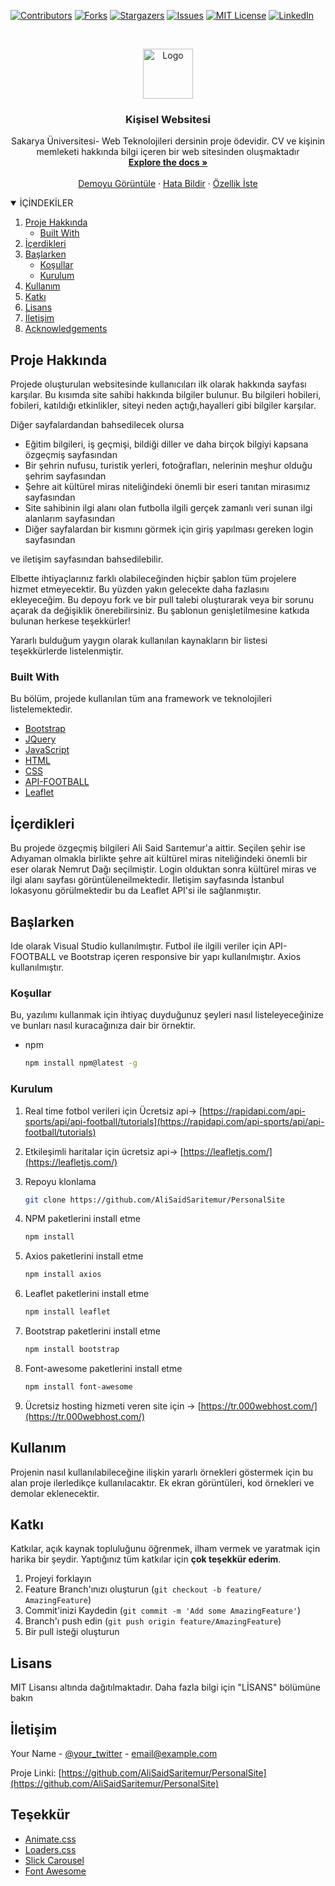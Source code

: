 
<!-- PROJECT SHIELDS -->
<!--
*** I'm using markdown "reference style" links for readability.
*** Reference links are enclosed in brackets [ ] instead of parentheses ( ).
*** See the bottom of this document for the declaration of the reference variables
*** for contributors-url, forks-url, etc. This is an optional, concise syntax you may use.
*** https://www.markdownguide.org/basic-syntax/#reference-style-links
-->
[![Contributors][contributors-shield]][contributors-url]
[![Forks][forks-shield]][forks-url]
[![Stargazers][stars-shield]][stars-url]
[![Issues][issues-shield]][issues-url]
[![MIT License][license-shield]][license-url]
[![LinkedIn][linkedin-shield]][linkedin-url]



<!-- PROJECT LOGO -->
<br />
<p align="center">
  <a href="https://github.com/AliSaidSaritemur/PersonalSite">
    <img src="images/logo.png" alt="Logo" width="80" height="80">
  </a>

  <h3 align="center">Kişisel Websitesi</h3>

  <p align="center">
   Sakarya Üniversitesi- Web Teknolojileri dersinin proje ödevidir. CV ve kişinin memleketi hakkında bilgi içeren bir web sitesinden oluşmaktadır
    <br />
    <a href="https://github.com/AliSaidSaritemur/PersonalSite"><strong>Explore the docs »</strong></a>
    <br />
    <br />
    <a href="https://github.com/AliSaidSaritemur/PersonalSite">Demoyu Görüntüle</a>
    ·
    <a href="https://github.com/AliSaidSaritemur/PersonalSite">Hata Bildir</a>
    ·
    <a href="https://github.com/AliSaidSaritemur/PersonalSite">Özellik İste</a>
  </p>
</p>



<!-- TABLE OF CONTENTS -->
<details open="open">
  <summary>İÇİNDEKİLER</summary>
  <ol>
    <li>
      <a href="#about-the-project">Proje Hakkında</a>
      <ul>
        <li><a href="#built-with">Built With</a></li>
      </ul>
    </li>
    <li><a href="#usage">İçerdikleri</a></li>
    <li>
      <a href="#getting-started">Başlarken</a>
      <ul>
        <li><a href="#prerequisites">Koşullar</a></li>
        <li><a href="#installation">Kurulum</a></li>
      </ul>
    </li>
    <li><a href="#usage">Kullanım</a></li>
    <li><a href="#contributing">Katkı</a></li>
    <li><a href="#license">Lisans</a></li>
    <li><a href="#contact">İletişim</a></li>
    <li><a href="#acknowledgements">Acknowledgements</a></li>
  </ol>
</details>



<!-- ABOUT THE PROJECT -->
## Proje Hakkında

Projede oluşturulan websitesinde kullanıcıları ilk olarak hakkında sayfası karşılar. Bu kısımda site sahibi hakkında bilgiler bulunur. Bu bilgileri hobileri, fobileri, katıldığı etkinlikler, siteyi neden açtığı,hayalleri gibi bilgiler karşılar. 

Diğer sayfalardandan bahsedilecek olursa
 * Eğitim bilgileri, iş geçmişi, bildiği diller ve daha birçok bilgiyi kapsana özgeçmiş sayfasından
 * Bir şehrin nufusu, turistik yerleri, fotoğrafları, nelerinin meşhur olduğu şehrim sayfasından
 * Şehre ait kültürel miras niteliğindeki önemli bir eseri tanıtan mirasımız sayfasından
 * Site sahibinin ilgi alanı olan futbolla ilgili gerçek zamanlı veri sunan ilgi alanlarım sayfasından
 * Diğer sayfalardan bir kısmını görmek için giriş yapılması gereken login sayfasından

ve iletişim sayfasından bahsedilebilir.

Elbette ihtiyaçlarınız farklı olabileceğinden hiçbir şablon tüm projelere hizmet etmeyecektir. Bu yüzden yakın gelecekte daha fazlasını ekleyeceğim. Bu depoyu fork ve bir pull talebi oluşturarak veya bir sorunu açarak da değişiklik önerebilirsiniz. Bu şablonun genişletilmesine katkıda bulunan herkese teşekkürler!

Yararlı bulduğum yaygın olarak kullanılan kaynakların bir listesi teşekkürlerde listelenmiştir.

### Built With

Bu bölüm, projede kullanılan tüm ana framework ve teknolojileri listelemektedir.

* [Bootstrap](https://getbootstrap.com)
* [JQuery](https://jquery.com)
* [JavaScript](https://javascript.com/)
* [HTML](https://html.com/)
* [CSS](https://css.com)
* [API-FOOTBALL](https://football-api.com/)
* [Leaflet](https://leaflet.com)


## İçerdikleri

Bu projede özgeçmiş bilgileri Ali Said Sarıtemur'a aittir. Seçilen şehir ise Adıyaman olmakla birlikte şehre ait kültürel miras niteliğindeki önemli bir eser olarak Nemrut Dağı seçilmiştir. Login olduktan sonra kültürel miras ve ilgi alanı sayfası görüntüleneilmektedir. İletişim sayfasında İstanbul lokasyonu görülmektedir bu da Leaflet API'si ile sağlanmıştır.

<!-- GETTING STARTED -->
## Başlarken

Ide olarak Visual Studio kullanılmıştır. Futbol ile ilgili veriler için API-FOOTBALL ve Bootstrap içeren responsive bir yapı kullanılmıştır. Axios kullanılmıştır.


### Koşullar

Bu, yazılımı kullanmak için ihtiyaç duyduğunuz şeyleri nasıl listeleyeceğinize ve bunları nasıl kuracağınıza dair bir örnektir.

* npm
  ```sh
  npm install npm@latest -g
  ```

### Kurulum
1. Real time fotbol verileri için Ücretsiz api->  [https://rapidapi.com/api-sports/api/api-football/tutorials](https://rapidapi.com/api-sports/api/api-football/tutorials)

2. Etkileşimli haritalar için ücretsiz api->  [https://leafletjs.com/](https://leafletjs.com/)

3. Repoyu klonlama
   ```sh
   git clone https://github.com/AliSaidSaritemur/PersonalSite
   ```

3. NPM paketlerini install etme
   ```sh
   npm install
   ```

4. Axios paketlerini install etme
   ```sh
   npm install axios
   ```

3. Leaflet paketlerini install etme
   ```sh
   npm install leaflet
   ```

4. Bootstrap paketlerini install etme
   ```sh
   npm install bootstrap
   ```

5. Font-awesome paketlerini install etme
   ```sh
   npm install font-awesome
   ```
5. Ücretsiz hosting hizmeti veren site için ->  [https://tr.000webhost.com/](https://tr.000webhost.com/)




<!-- USAGE EXAMPLES -->
## Kullanım

Projenin nasıl kullanılabileceğine ilişkin yararlı örnekleri göstermek için bu alan proje ilerledikçe kullanılacaktır. Ek ekran görüntüleri, kod örnekleri ve demolar eklenecektir.


<!-- CONTRIBUTING -->
## Katkı

Katkılar, açık kaynak topluluğunu öğrenmek, ilham vermek ve yaratmak için harika bir şeydir. Yaptığınız tüm katkılar için **çok teşekkür ederim**.

1. Projeyi forklayın
2. Feature Branch'ınızı oluşturun (`git checkout -b feature/ AmazingFeature`)
3. Commit'inizi Kaydedin (`git commit -m 'Add some AmazingFeature'`)
4. Branch'ı push edin (`git push origin feature/AmazingFeature`)
5. Bir pull isteği oluşturun



<!-- LICENSE -->
## Lisans

MIT Lisansı altında dağıtılmaktadır. Daha fazla bilgi için "LİSANS" bölümüne bakın


<!-- CONTACT -->
## İletişim

Your Name - [@your_twitter](https://twitter.com/alisaidsartemur) - email@example.com

Proje Linki: [https://github.com/AliSaidSaritemur/PersonalSite](https://github.com/AliSaidSaritemur/PersonalSite)



<!-- ACKNOWLEDGEMENTS -->
## Teşekkür
* [Animate.css](https://daneden.github.io/animate.css)
* [Loaders.css](https://connoratherton.com/loaders)
* [Slick Carousel](https://kenwheeler.github.io/slick)
* [Font Awesome](https://fontawesome.com)





<!-- MARKDOWN LINKS & IMAGES -->
<!-- https://www.markdownguide.org/basic-syntax/#reference-style-links -->
[contributors-shield]: https://img.shields.io/github/contributors/othneildrew/Best-README-Template.svg?style=for-the-badge
[contributors-url]: https://github.com/AliSaidSaritemur/PersonalSite/graphs/contributors
[forks-shield]: https://img.shields.io/github/forks/othneildrew/Best-README-Template.svg?style=for-the-badge
[forks-url]: https://github.com/AliSaidSaritemur/PersonalSite/network/members
[stars-shield]: https://img.shields.io/github/stars/othneildrew/Best-README-Template.svg?style=for-the-badge
[stars-url]: https://github.com/AliSaidSaritemur/PersonalSite/stargazers
[issues-shield]: https://img.shields.io/github/issues/othneildrew/Best-README-Template.svg?style=for-the-badge
[issues-url]: https://github.com/AliSaidSaritemur/PersonalSite/issues
[license-shield]: https://img.shields.io/github/license/othneildrew/Best-README-Template.svg?style=for-the-badge
[license-url]: https://github.com/othneildrew/Best-README-Template/blob/master/LICENSE.txt
[linkedin-shield]: https://img.shields.io/badge/-LinkedIn-black.svg?style=for-the-badge&logo=linkedin&colorB=555
[linkedin-url]: https://linkedin.com/in/
[product-screenshot]: images/Download.png

